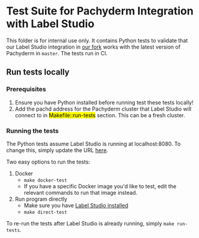 # Test Suite for Pachyderm Integration with Label Studio

This folder is for internal use only. It contains Python tests to validate
that our Label Studio integration in [our fork](https://github.com/pachyderm/label-studio)
works with the latest version of Pachyderm in `master`. The tests run in CI.

## Run tests locally

### Prerequisites

1. Ensure you have Python installed before running test these tests locally!
2. Add the pachd address for the Pachyderm cluster that Label Studio will
   connect to in <mark>Makefile::run-tests</mark> section. This can be a fresh
   cluster.

### Running the tests

The Python tests assume Label Studio is running at localhost:8080. To change
this, simply update the URL [here](./tests/constants.py).

Two easy options to run the tests:

1. Docker
   - `make docker-test`
   - If you have a specific Docker image you'd like to test, edit the
     relevant commands to run that image instead.
2. Run program directly
   - Make sure you have [Label Studio installed](https://labelstud.io/guide/install.html)
   - `make direct-test`

To re-run the tests after Label Studio is already running, simply `make run-tests`.
